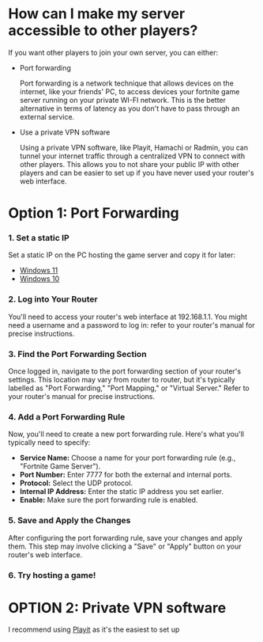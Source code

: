 # How can I make my server accessible to other players?

If you want other players to join your own server, you can either:

- Port forwarding

  Port forwarding is a network technique that allows devices on the internet, like your friends' PC, to access devices your fortnite game server 
  running on your private WI-FI network. This is the better alternative in terms of latency as you don't have to pass through an external service.

- Use a private VPN software

  Using a private VPN software, like Playit, Hamachi or Radmin, you can tunnel your internet traffic through a centralized VPN to connect with other players. 
  This allows you to not share your public IP with other players and can be easier to set up if you have never used your router's web interface.

# Option 1: Port Forwarding

### 1. Set a static IP

Set a static IP on the PC hosting the game server and copy it for later:

- [Windows 11](https://pureinfotech.com/set-static-ip-address-windows-11/)
- [Windows 10](https://pureinfotech.com/set-static-ip-address-windows-10/)


### 2. Log into Your Router

You'll need to access your router's web interface at 192.168.1.1.
You might need a username and a password to log in: refer to your router's manual for precise instructions.

### 3. Find the Port Forwarding Section

Once logged in, navigate to the port forwarding section of your router's settings. 
This location may vary from router to router, but it's typically labelled as "Port Forwarding," "Port Mapping," or "Virtual Server."
Refer to your router's manual for precise instructions.

### 4. Add a Port Forwarding Rule

Now, you'll need to create a new port forwarding rule. Here's what you'll typically need to specify:

- **Service Name:** Choose a name for your port forwarding rule (e.g., "Fortnite Game Server").
- **Port Number:** Enter 7777 for both the external and internal ports.
- **Protocol:** Select the UDP protocol.
- **Internal IP Address:** Enter the static IP address you set earlier.
- **Enable:** Make sure the port forwarding rule is enabled.

### 5. Save and Apply the Changes

After configuring the port forwarding rule, save your changes and apply them. 
This step may involve clicking a "Save" or "Apply" button on your router's web interface.

### 6. Try hosting a game!

# OPTION 2: Private VPN software

I recommend using [Playit](https://playit.gg/) as it's the easiest to set up

